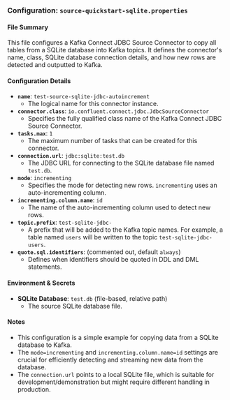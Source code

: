 ### Configuration: `source-quickstart-sqlite.properties`

#### File Summary
This file configures a Kafka Connect JDBC Source Connector to copy all tables from a SQLite database into Kafka topics. It defines the connector's name, class, SQLite database connection details, and how new rows are detected and outputted to Kafka.

#### Configuration Details
- **`name`**: `test-source-sqlite-jdbc-autoincrement`
  - The logical name for this connector instance.
- **`connector.class`**: `io.confluent.connect.jdbc.JdbcSourceConnector`
  - Specifies the fully qualified class name of the Kafka Connect JDBC Source Connector.
- **`tasks.max`**: `1`
  - The maximum number of tasks that can be created for this connector.
- **`connection.url`**: `jdbc:sqlite:test.db`
  - The JDBC URL for connecting to the SQLite database file named `test.db`.
- **`mode`**: `incrementing`
  - Specifies the mode for detecting new rows. `incrementing` uses an auto-incrementing column.
- **`incrementing.column.name`**: `id`
  - The name of the auto-incrementing column used to detect new rows.
- **`topic.prefix`**: `test-sqlite-jdbc-`
  - A prefix that will be added to the Kafka topic names. For example, a table named `users` will be written to the topic `test-sqlite-jdbc-users`.
- **`quote.sql.identifiers`**: (commented out, default `always`)
  - Defines when identifiers should be quoted in DDL and DML statements.

#### Environment & Secrets
- **SQLite Database**: `test.db` (file-based, relative path)
  - The source SQLite database file.

#### Notes
- This configuration is a simple example for copying data from a SQLite database to Kafka.
- The `mode=incrementing` and `incrementing.column.name=id` settings are crucial for efficiently detecting and streaming new data from the database.
- The `connection.url` points to a local SQLite file, which is suitable for development/demonstration but might require different handling in production.
